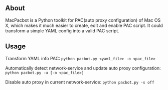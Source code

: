 About
-------------------------------
MacPacbot is a Python toolkit for PAC(auto proxy configuration) of Mac OS X, which makes it much easier to create, edit and enable PAC script.
It could transform a simple YAML config into a valid PAC script. 

Usage
-------------------------------
Transform YAML info PAC:
`python pacbot.py <yaml_file> -o <pac_file>`

Automatically detect network-service and update auto proxy configuration:
`python pacbot.py -u [-o <pac_file>]`

Disable auto proxy in current network-service:
`python pacbot.py -s off`

